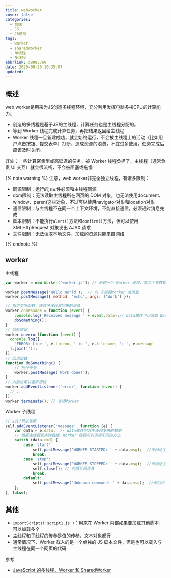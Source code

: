 ```yaml
---
title: webworker
cover: false
categories:
  - 前端
  - JS
  - JS进阶
tags:
  - worker
  - sharedWorker
  - 单线程
  - 多线程
abbrlink: d8995760
date: 2020-09-26 10:35:07
updated:
---
```

## 概述
web worker是用来为JS创造多线程环境，充分利用发挥电脑多核CPU的计算能力。
- 创造的多线程是基于JS的主线程，计算任务也是主线程分配的。
- 等到 Worker 线程完成计算任务，再把结果返回给主线程
- Worker 线程一旦新建成功，就会始终运行，不会被主线程上的活动（比如用户点击按钮、提交表单）打断，造成资源的浪费，不宜过多使用，任务完成后应该及时关闭。

好处：一些计算密集型或高延迟的任务，被 Worker 线程负担了，主线程（通常负责 UI 交互）就会很流畅，不会被阻塞或拖慢

{% note warning %}
注意，web worker非完全独立线程，有诸多限制：
- 同源限制：运行的js文件必须和主线程同源
- dom限制：无法读取主线程所在网页的 DOM 对象，也无法使用document、window、parent这些对象，不过可以使用navigator对象和location对象
- 通信限制：与主线程不在同一个上下文环境，不能直接通信，必须通过消息完成
- 脚本限制：不能执行`alert()`方法和`confirm()`方法，但可以使用 XMLHttpRequest 对象发出 AJAX 请求
- 文件限制：无法读取本地文件，加载的资源只能来自网络

{% endnote %}

## worker
主线程
```js
var worker = new Worker('worker.js'); // 新建一个 Worker 线程，第二个参数是配置信息，比如Worker名字，用于多个Worker的情况

worker.postMessage('Hello World');  // 向 子线程Worker 发消息
worker.postMessage({ method: 'echo', args: ['Work'] });

// 指定监听函数，接收子线程发回来的消息
worker.onmessage = function (event) {
    console.log('Received message ' + event.data);// data属性可以获取 Worker 发来的数据
    doSomething();
}
// 监听错误
worker.onerror(function (event) {
  console.log([
    'ERROR: Line ', e.lineno, ' in ', e.filename, ': ', e.message
  ].join(''));
});
// 回调函数
function doSomething() {
    // 执行任务
    worker.postMessage('Work done!');
}
// 内部也可以监听错误
worker.addEventListener('error', function (event) {
  // ...
});
worker.terminate(); // 关闭Worker
```
Worker 子线程
```js
// self可以省略
self.addEventListener('message', function (e) {
    var data = e.data;  // data属性包含主线程发来的数据
    // 根据主线程发来的数据，Worker 线程可以调用不同的方法
    switch (data.cmd) {
        case 'start':
            self.postMessage('WORKER STARTED: ' + data.msg);  //传回给主线程
            break;
        case 'stop':
            self.postMessage('WORKER STOPPED: ' + data.msg);  //传回给主线程
            self.close(); // 内部关闭自身
            break;
        default:
            self.postMessage('Unknown command: ' + data.msg);  //传回给主线程
    };
}, false);
```

## 其他
- `importScripts('script1.js')`：用来在 Worker 内部如果要加载其他脚本，可以加载多个
- 主线程和子线程的传参是值的传参，文本对象都行
- 通常情况下，Worker 载入的是一个单独的 JS 脚本文件，但是也可以载入与主线程在同一个网页的代码

参考
  - [JavaScript 的多线程，Worker 和 SharedWorker](https://www.zhuwenlong.com/blog/article/590ea64fe55f0f385f9a12e5)

